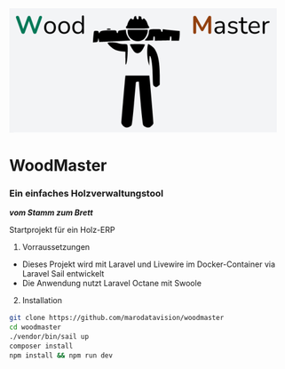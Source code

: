 <img src="./public/images/app_logo.png">

# WoodMaster
### Ein einfaches Holzverwaltungstool 
__*vom Stamm zum Brett*__

Startprojekt für ein Holz-ERP

1. Vorraussetzungen
 * Dieses Projekt wird mit Laravel und Livewire im Docker-Container via Laravel Sail entwickelt
 * Die Anwendung nutzt Laravel Octane mit Swoole

2. Installation
 ```bash 
 git clone https://github.com/marodatavision/woodmaster
 cd woodmaster
 ./vendor/bin/sail up
 composer install
 npm install && npm run dev
 ```
 